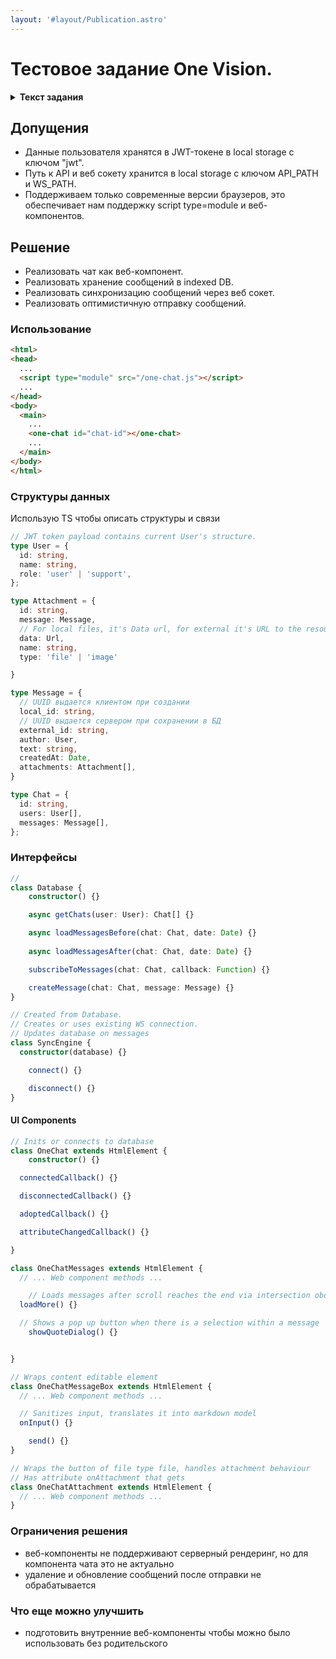 ```yaml
---
layout: '#layout/Publication.astro'
---
```

# Тестовое задание One Vision.

<details>
<summary><b>Текст задания</b></summary>

Компания “OneCar” предоставляет услуг по ремонту автомобилей. У них уже есть сайт где	можно зарегистрироваться, записаться на ремонт или обслуживание, отследить статус ремонта и полную смету.

Теперь компания хочет добавить на свой сайт небольшую форму с чатом для общения с	клиентами. В чате нужны следующие возможности:

- Отображать все сообщения из диалога с датой отправки и именами участников (сотрудников компании и клиента)
- Отправлять сообщения в чат
- Прикреплять фотографии и документы к сообщениям
- Отображать и менять статус доставки сообщения
- Отвечать на определенные сообщения при помощи цитирования
- Искать по содержимому сообщений
- Уведомлять пользователя/сотрудника о появлении нового сообщения
- (Дополнительно) Иметь возможность базового форматирования (B, U, I, маркеры, гиперссылки) при отправке сообщения

Необходимо продумать подход к разработке и структуру компонента для чата и предоставить в качестве результата выполнения задания:

- Список необходимых классов для реализации компонента с набором методов и свойств
- Описание механизмов взаимодействия классов, набора вызываемых событий и статусов
- Структуру данных для взаимодействия с сервером при получении и отправки сообщений

Нужен только макет компонента с использованием ES6 классов, без его реализации.
</details>

## Допущения
- Данные пользователя хранятся в JWT-токене в local storage с ключом "jwt".
- Путь к API и веб сокету хранится в local storage с ключом API_PATH и WS_PATH.
- Поддерживаем только современные версии браузеров, это обеспечивает нам поддержку script type=module и веб-компонентов.

## Решение
- Реализовать чат как веб-компонент.
- Реализовать хранение сообщений в indexed DB.
- Реализовать синхронизацию сообщений через веб сокет.
- Реализовать оптимистичную отправку сообщений.

### Использование

```html
<html>
<head>
  ...
  <script type="module" src="/one-chat.js"></script>
  ...
</head>
<body>
  <main>
    ...
    <one-chat id="chat-id"></one-chat>
    ...
  </main>
</body>
</html>
```

### Структуры данных
Использую TS чтобы описать структуры и связи
```ts
// JWT token payload contains current User's structure.
type User = {
  id: string,
  name: string,
  role: 'user' | 'support',
};

type Attachment = {
  id: string,
  message: Message,
  // For local files, it's Data url, for external it's URL to the resource
  data: Url, 
  name: string,
  type: 'file' | 'image'

}

type Message = {
  // UUID выдается клиентом при создании
  local_id: string, 
  // UUID выдается сервером при сохранении в БД
  external_id: string,
  author: User,
  text: string,
  createdAt: Date,
  attachments: Attachment[],
}

type Chat = {
  id: string,
  users: User[],
  messages: Message[],
};
```

### Интерфейсы


```ts
// 
class Database {
	constructor() {}

	async getChats(user: User): Chat[] {}

	async loadMessagesBefore(chat: Chat, date: Date) {}
	
	async loadMessagesAfter(chat: Chat, date: Date) {}

	subscribeToMessages(chat: Chat, callback: Function) {}

	createMessage(chat: Chat, message: Message) {}
}
```

```ts
// Created from Database.
// Creates or uses existing WS connection.
// Updates database on messages
class SyncEngine {
  constructor(database) {}

	connect() {}

	disconnect() {}
}
``` 

#### UI Components
```ts
// Inits or connects to database
class OneChat extends HtmlElement {
	constructor() {}

  connectedCallback() {}

  disconnectedCallback() {}

  adoptedCallback() {}

  attributeChangedCallback() {}

}

class OneChatMessages extends HtmlElement {
  // ... Web component methods ...

	// Loads messages after scroll reaches the end via intersection obderver
  loadMore() {}

  // Shows a pop up button when there is a selection within a message 
	showQuoteDialog() {} 


}

// Wraps content editable element
class OneChatMessageBox extends HtmlElement {
  // ... Web component methods ...

  // Sanitizes input, translates it into markdown model
  onInput() {}

	send() {}
}

// Wraps the button of file type file, handles attachment behaviour
// Has attribute onAttachment that gets 
class OneChatAttachment extends HtmlElement {
  // ... Web component methods ...
}

```

### Ограничения решения
- веб-компоненты не поддерживают серверный рендеринг, но для компонента чата это не актуально
- удаление и обновление сообщений после отправки не обрабатывается

### Что еще можно улучшить
- подготовить внутренние веб-компоненты чтобы можно было использовать без родительского
